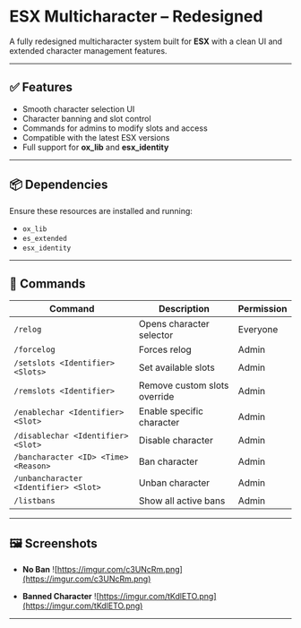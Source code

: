 # ESX Multicharacter – Redesigned

A fully redesigned multicharacter system built for **ESX** with a clean UI and extended character management features.

---

## ✅ Features

* Smooth character selection UI
* Character banning and slot control
* Commands for admins to modify slots and access
* Compatible with the latest ESX versions
* Full support for **ox_lib** and **esx_identity**

---

## 📦 Dependencies

Ensure these resources are installed and running:

* `ox_lib`
* `es_extended`
* `esx_identity`

---

## 💬 Commands

| Command                               | Description                  | Permission |
| ------------------------------------- | ---------------------------- | ---------- |
| `/relog`                              | Opens character selector     | Everyone   |
| `/forcelog`                           | Forces relog                 | Admin      |
| `/setslots <Identifier> <Slots>`      | Set available slots          | Admin      |
| `/remslots <Identifier>`              | Remove custom slots override | Admin      |
| `/enablechar <Identifier> <Slot>`     | Enable specific character    | Admin      |
| `/disablechar <Identifier> <Slot>`    | Disable character            | Admin      |
| `/bancharacter <ID> <Time> <Reason>`  | Ban character                | Admin      |
| `/unbancharacter <Identifier> <Slot>` | Unban character              | Admin      |
| `/listbans`                           | Show all active bans         | Admin      |

---

## 🖼 Screenshots

* **No Ban**
  ![https://imgur.com/c3UNcRm.png](https://imgur.com/c3UNcRm.png)

* **Banned Character**
  ![https://imgur.com/tKdlETO.png](https://imgur.com/tKdlETO.png)

---
